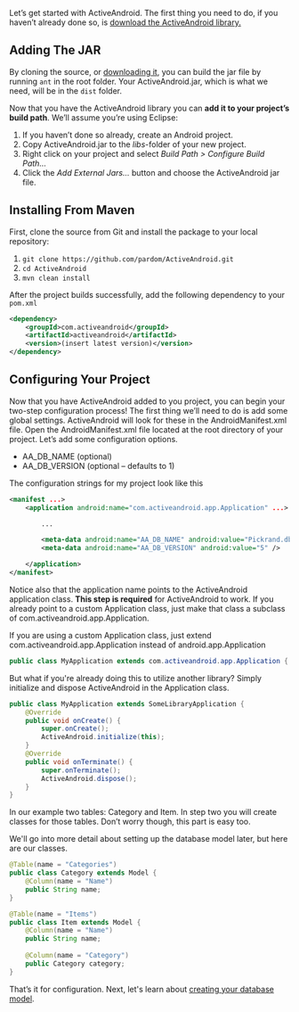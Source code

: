 Let’s get started with ActiveAndroid. The first thing you need to do, if you haven’t already done so, is [download the ActiveAndroid library.](https://github.com/pardom/ActiveAndroid/archive/master.zip)


## Adding The JAR

By cloning the source, or [downloading it](https://github.com/pardom/ActiveAndroid/archive/master.zip), you can build the jar file by running `ant` in the root folder. Your ActiveAndroid.jar, which is what we need, will be in the `dist` folder.

Now that you have the ActiveAndroid library you can **add it to your project’s build path**. We’ll assume you’re using Eclipse:

1. If you haven’t done so already, create an Android project.
2. Copy ActiveAndroid.jar to the _libs_-folder of your new project.
2. Right click on your project and select _Build Path > Configure Build Path…_
3. Click the _Add External Jars…_ button and choose the ActiveAndroid jar file.


## Installing From Maven

First, clone the source from Git and install the package to your local repository:

1. `git clone https://github.com/pardom/ActiveAndroid.git`
2. `cd ActiveAndroid`
3. `mvn clean install`

After the project builds successfully, add the following dependency to your `pom.xml`

```xml
<dependency>
	<groupId>com.activeandroid</groupId>
	<artifactId>activeandroid</artifactId>
	<version>(insert latest version)</version>
</dependency>
```

## Configuring Your Project

Now that you have ActiveAndroid added to you project, you can begin your two-step configuration process! The first thing we’ll need to do is add some global settings. ActiveAndroid will look for these in the AndroidManifest.xml file. Open the AndroidManifest.xml file located at the root directory of your project. Let’s add some configuration options.

* AA_DB_NAME (optional)
* AA_DB_VERSION (optional – defaults to 1)

The configuration strings for my project look like this

```xml
<manifest ...>
	<application android:name="com.activeandroid.app.Application" ...>

		...

		<meta-data android:name="AA_DB_NAME" android:value="Pickrand.db" />
		<meta-data android:name="AA_DB_VERSION" android:value="5" />

	</application>
</manifest>
```

Notice also that the application name points to the ActiveAndroid application class. **This step is required** for ActiveAndroid to work. If you already point to a custom Application class, just make that class a subclass of com.activeandroid.app.Application.

If you are using a custom Application class, just extend com.activeandroid.app.Application instead of android.app.Application

```java
public class MyApplication extends com.activeandroid.app.Application { ...
```

But what if you're already doing this to utilize another library? Simply initialize and dispose ActiveAndroid in the Application class.

```java
public class MyApplication extends SomeLibraryApplication {
	@Override
	public void onCreate() {
		super.onCreate();
		ActiveAndroid.initialize(this);
	}
	@Override
	public void onTerminate() {
		super.onTerminate();
		ActiveAndroid.dispose();
	}
}
```

In our example two tables: Category and Item. In step two you will create classes for those tables. Don’t worry though, this part is easy too.

We'll go into more detail about setting up the database model later, but here are our classes.

```java
@Table(name = "Categories")
public class Category extends Model { 
	@Column(name = "Name")
	public String name;
}

@Table(name = "Items")
public class Item extends Model {
	@Column(name = "Name")
	public String name;
 
	@Column(name = "Category")
	public Category category;
}
```

That’s it for configuration. Next, let's learn about [creating your database model](Creating-your-database-model).